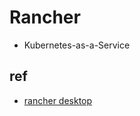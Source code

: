 # Rancher

+ Kubernetes-as-a-Service

## ref

+ [rancher desktop](https://github.com/rancher-sandbox/rancher-desktop/releases)

